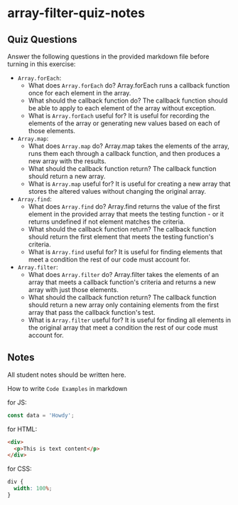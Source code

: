 # array-filter-quiz-notes

## Quiz Questions

Answer the following questions in the provided markdown file before turning in this exercise:

- `Array.forEach`:
  - What does `Array.forEach` do?
    Array.forEach runs a callback function once for each element in the array.
  - What should the callback function do?
    The callback function should be able to apply to each element of the array without exception.
  - What is `Array.forEach` useful for?
    It is useful for recording the elements of the array or generating new values based on each of those elements.
- `Array.map`:
  - What does `Array.map` do?
    Array.map takes the elements of the array, runs them each through a callback function, and then produces a new array with the results.
  - What should the callback function return?
    The callback function should return a new array.
  - What is `Array.map` useful for?
    It is useful for creating a new array that stores the altered values without changing the original array.
- `Array.find`:
  - What does `Array.find` do?
    Array.find returns the value of the first element in the provided array that meets the testing function - or it returns undefined if not element matches the criteria.
  - What should the callback function return?
    The callback function should return the first element that meets the testing function's criteria.
  - What is `Array.find` useful for?
    It is useful for finding elements that meet a condition the rest of our code must account for.
- `Array.filter`:
  - What does `Array.filter` do?
    Array.filter takes the elements of an array that meets a callback function's criteria and returns a new array with just those elements.
  - What should the callback function return?
    The callback function should return a new array only containing elements from the first array that pass the callback function's test.
  - What is `Array.filter` useful for?
    It is useful for finding all elements in the original array that meet a condition the rest of our code must account for.

## Notes

All student notes should be written here.

How to write `Code Examples` in markdown

for JS:

```javascript
const data = 'Howdy';
```

for HTML:

```html
<div>
  <p>This is text content</p>
</div>
```

for CSS:

```css
div {
  width: 100%;
}
```
